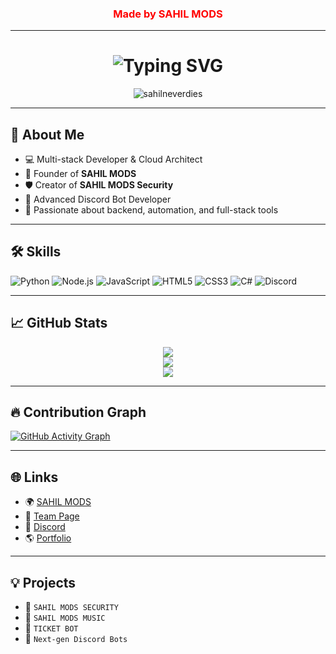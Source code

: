 <h3 align="center"><font color="red">Made by SAHIL MODS</font></h3>

---

<h1 align="center">
  <img src="https://readme-typing-svg.demolab.com?font=Fira+Code&weight=500&size=30&duration=3000&pause=1000&center=true&vCenter=true&color=00FFFF&width=435&lines=Sahil+(aka+SAHIL);Full-Stack+Developer;Founder+of+SAHIL+MODS" alt="Typing SVG" />

</h1>

<p align="center">
  <img src="https://komarev.com/ghpvc/?username=sahilneverdies&label=Profile%20views&color=0e75b6&style=flat" alt="sahilneverdies" />
</p>

---

## 👋 About Me

- 💻 Multi-stack Developer & Cloud Architect  
- 🧠 Founder of **SAHIL MODS**  
- 🛡 Creator of **SAHIL MODS Security**  
- 🧙 Advanced Discord Bot Developer  
- 🚀 Passionate about backend, automation, and full-stack tools  

---

## 🛠 Skills

![Python](https://img.shields.io/badge/-Python-3776AB?style=for-the-badge&logo=python&logoColor=white)
![Node.js](https://img.shields.io/badge/-Node.js-339933?style=for-the-badge&logo=node.js&logoColor=white)
![JavaScript](https://img.shields.io/badge/-JavaScript-F7DF1E?style=for-the-badge&logo=javascript&logoColor=black)
![HTML5](https://img.shields.io/badge/-HTML5-E34F26?style=for-the-badge&logo=html5&logoColor=white)
![CSS3](https://img.shields.io/badge/-CSS3-1572B6?style=for-the-badge&logo=css3)
![C#](https://img.shields.io/badge/-CSharp-239120?style=for-the-badge&logo=c-sharp&logoColor=white)
![Discord](https://img.shields.io/badge/-Discord-5865F2?style=for-the-badge&logo=discord&logoColor=white)

---

## 📈 GitHub Stats

<p align="center">
  <img src="https://github-readme-stats.vercel.app/api?username=sahilneverdies&show_icons=true&theme=radical" />
  <br/>
  <img src="https://github-readme-streak-stats.herokuapp.com/?user=sahilneverdies&theme=radical" />
  <br/>
  <img src="https://github-readme-stats.vercel.app/api/top-langs/?username=sahilneverdies&layout=compact&theme=radical" />
</p>

---

## 🔥 Contribution Graph

[![GitHub Activity Graph](https://github-readme-activity-graph.vercel.app/graph?username=sahilneverdies&bg_color=1a1b27&color=00ffff&line=5eead4&point=ffffff&area=true&hide_border=true)](https://github.com/sahilneverdies)

---

## 🌐 Links

- 🌍 [SAHIL MODS](https://discord.gg/y7d3fKcV2a)
- 🧩 [Team Page](https://team.danink.cloud/aps)
- 💬 [Discord](https://discord.gg/zabhE5yEk7)
- 🌎 [Portfolio](https://sahilneverdies.github.io/Portfolio/)

---

## 💡 Projects

- 🔹 `SAHIL MODS SECURITY`
- 🔹 `SAHIL MODS MUSIC`
- 🔹 `TICKET BOT`
- 🔹 `Next-gen Discord Bots`
